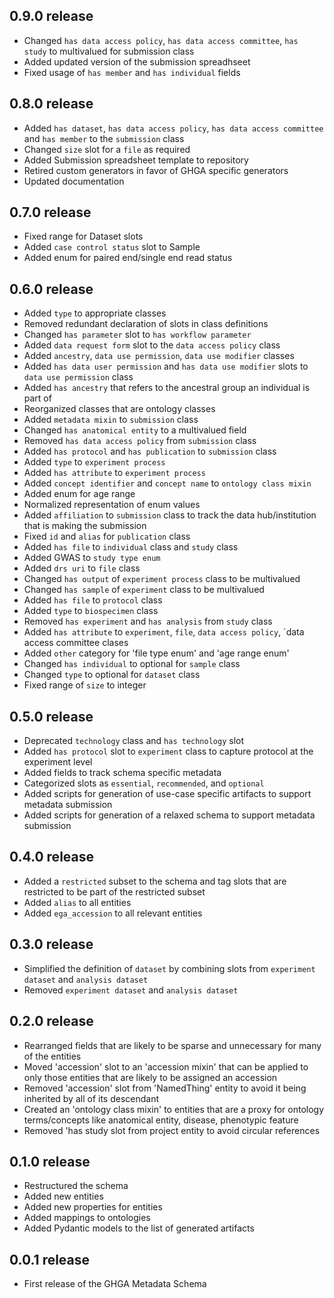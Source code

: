 ## 0.9.0 release

- Changed `has data access policy`, `has data access committee`, `has study` to multivalued for submission class
- Added updated version of the submission spreadhseet
- Fixed usage of `has member` and `has individual` fields

## 0.8.0 release

- Added `has dataset`, `has data access policy`, `has data access committee` and `has member` to the `submission` class
- Changed `size` slot for a `file` as required
- Added Submission spreadsheet template to repository
- Retired custom generators in favor of GHGA specific generators
- Updated documentation

## 0.7.0 release

- Fixed range for Dataset slots
- Added `case control status` slot to Sample
- Added enum for paired end/single end read status

## 0.6.0 release

- Added `type` to appropriate classes
- Removed redundant declaration of slots in class definitions
- Changed `has parameter` slot to `has workflow parameter`
- Added `data request form` slot to the `data access policy` class
- Added `ancestry`, `data use permission`, `data use modifier` classes
- Added `has data user permission` and `has data use modifier` slots to `data use permission` class
- Added `has ancestry` that refers to the ancestral group an individual is part of
- Reorganized classes that are ontology classes
- Added `metadata mixin` to `submission` class
- Changed `has anatomical entity` to a multivalued field
- Removed `has data access policy` from `submission` class
- Added `has protocol` and `has publication` to `submission` class
- Added `type` to `experiment process`
- Added `has attribute` to `experiment process`
- Added `concept identifier` and `concept name` to `ontology class mixin`
- Added enum for age range
- Normalized representation of enum values
- Added `affiliation` to `submission` class to track the data hub/institution that is making the submission
- Fixed `id` and `alias` for `publication` class
- Added `has file` to `individual` class and `study` class
- Added GWAS to `study type enum`
- Added `drs uri` to `file` class
- Changed `has output` of `experiment process` class to be multivalued
- Changed `has sample` of `experiment` class to be multivalued
- Added `has file` to `protocol` class
- Added `type` to `biospecimen` class
- Removed `has experiment` and `has analysis` from `study` class
- Added `has attribute` to `experiment`, `file`, `data access policy`, `data access committee clases
- Added `other` category for 'file type enum' and 'age range enum'
- Changed `has individual` to optional for `sample` class
- Changed `type` to optional for `dataset` class
- Fixed range of `size` to integer

## 0.5.0 release

- Deprecated `technology` class and `has technology` slot
- Added `has protocol` slot to `experiment` class to capture protocol at the experiment level
- Added fields to track schema specific metadata
- Categorized slots as `essential`, `recommended`, and `optional`
- Added scripts for generation of use-case specific artifacts to support metadata submission
- Added scripts for generation of a relaxed schema to support metadata submission

## 0.4.0 release

- Added a `restricted` subset to the schema and tag slots that are
  restricted to be part of the restricted subset
- Added `alias` to all entities
- Added `ega_accession` to all relevant entities

## 0.3.0 release

- Simplified the definition of `dataset` by combining slots from
  `experiment dataset` and `analysis dataset`
- Removed `experiment dataset` and `analysis dataset`

## 0.2.0 release

- Rearranged fields that are likely to be sparse and unnecessary for
  many of the entities
- Moved 'accession' slot to an 'accession mixin' that can be applied to only
  those entities that are likely to be assigned an accession
- Removed 'accession' slot from 'NamedThing' entity to avoid it being inherited
  by all of its descendant
- Created an 'ontology class mixin' to entities that are a proxy for ontology
  terms/concepts like anatomical entity, disease, phenotypic feature
- Removed 'has study slot from project entity to avoid circular references

## 0.1.0 release

- Restructured the schema
- Added new entities
- Added new properties for entities
- Added mappings to ontologies
- Added Pydantic models to the list of generated artifacts

## 0.0.1 release

- First release of the GHGA Metadata Schema
